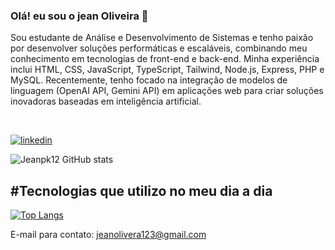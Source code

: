 ### Olá! eu sou o jean Oliveira 🖖

Sou estudante de Análise e Desenvolvimento de Sistemas e tenho paixão por desenvolver soluções performáticas e escaláveis, combinando meu conhecimento em tecnologias de front-end e back-end. Minha experiência inclui HTML, CSS, JavaScript, TypeScript, Tailwind, Node.js, Express, PHP e MySQL. Recentemente, tenho focado na integração de modelos de linguagem (OpenAI API, Gemini API) em aplicações web para criar soluções inovadoras baseadas em inteligência artificial.


<br>

[![linkedin](https://img.shields.io/badge/LinkedIn-0077B5?style=for-the-badge&logo=linkedin&logoColor=white)](https://www.linkedin.com/in/jeanoliveira-dev/)

![Jeanpk12 GitHub stats](https://github-readme-stats.vercel.app/api?username=Jeanpk12&show_icons=true&theme=cobalt)

## #Tecnologias que utilizo no meu dia a dia

[![Top Langs](https://github-readme-stats.vercel.app/api/top-langs/?username=jeanpk12&layout=donut)](https://github.com/anuraghazra/github-readme-stats)


E-mail para contato: jeanolivera123@gmail.com
